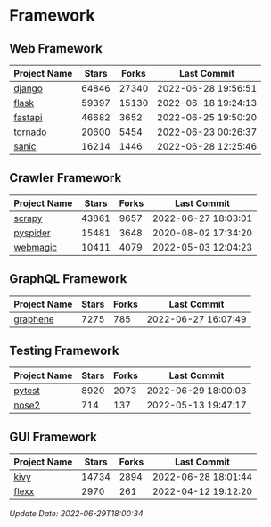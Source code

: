 # Framework

## Web Framework
| Project Name | Stars | Forks | Last Commit |
| ------------ | ----- | ----- | ----------- |
| [django](https://github.com/django/django) | 64846 | 27340 | 2022-06-28 19:56:51 |
| [flask](https://github.com/pallets/flask) | 59397 | 15130 | 2022-06-18 19:24:13 |
| [fastapi](https://github.com/tiangolo/fastapi) | 46682 | 3652 | 2022-06-25 19:50:20 |
| [tornado](https://github.com/tornadoweb/tornado) | 20600 | 5454 | 2022-06-23 00:26:37 |
| [sanic](https://github.com/sanic-org/sanic) | 16214 | 1446 | 2022-06-28 12:25:46 |

## Crawler Framework
| Project Name | Stars | Forks | Last Commit |
| ------------ | ----- | ----- | ----------- |
| [scrapy](https://github.com/scrapy/scrapy) | 43861 | 9657 | 2022-06-27 18:03:01 |
| [pyspider](https://github.com/binux/pyspider) | 15481 | 3648 | 2020-08-02 17:34:20 |
| [webmagic](https://github.com/code4craft/webmagic) | 10411 | 4079 | 2022-05-03 12:04:23 |

## GraphQL Framework
| Project Name | Stars | Forks | Last Commit |
| ------------ | ----- | ----- | ----------- |
| [graphene](https://github.com/graphql-python/graphene) | 7275 | 785 | 2022-06-27 16:07:49 |

## Testing Framework
| Project Name | Stars | Forks | Last Commit |
| ------------ | ----- | ----- | ----------- |
| [pytest](https://github.com/pytest-dev/pytest) | 8920 | 2073 | 2022-06-29 18:00:03 |
| [nose2](https://github.com/nose-devs/nose2) | 714 | 137 | 2022-05-13 19:47:17 |

## GUI Framework
| Project Name | Stars | Forks | Last Commit |
| ------------ | ----- | ----- | ----------- |
| [kivy](https://github.com/kivy/kivy) | 14734 | 2894 | 2022-06-28 18:01:44 |
| [flexx](https://github.com/flexxui/flexx) | 2970 | 261 | 2022-04-12 19:12:20 |

*Update Date: 2022-06-29T18:00:34*